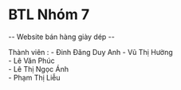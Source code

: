 # BTL Nhóm 7 
-- Website bán hàng giày dép -- 

Thành viên : 
             - Đinh Đăng Duy Anh
             - Vũ Thị Hường      
             - Lê Văn Phúc        
             - Lê Thị Ngọc Ánh          
             - Phạm Thị Liễu 
